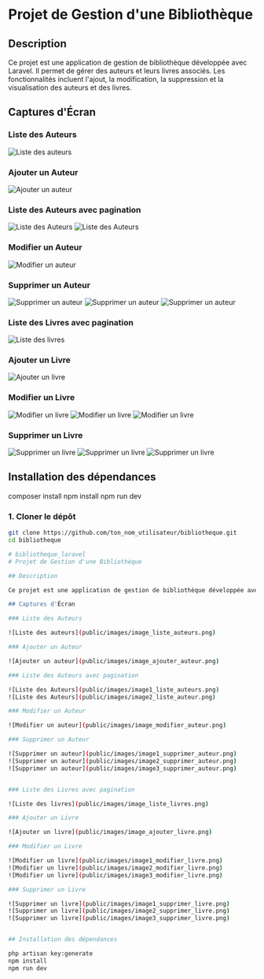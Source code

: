 # Projet de Gestion d'une Bibliothèque

## Description

Ce projet est une application de gestion de bibliothèque développée avec Laravel. Il permet de gérer des auteurs et leurs livres associés. Les fonctionnalités incluent l'ajout, la modification, la suppression et la visualisation des auteurs et des livres.

## Captures d'Écran

### Liste des Auteurs

![Liste des auteurs](public/images/image_liste_auteurs.png)

### Ajouter un Auteur

![Ajouter un auteur](public/images/image_ajouter_auteur.png)

### Liste des Auteurs avec pagination

![Liste des Auteurs](public/images/image1_liste_auteurs.png)
![Liste des Auteurs](public/images/image2_liste_auteur.png)

### Modifier un Auteur

![Modifier un auteur](public/images/image_modifier_auteur.png)

### Supprimer un Auteur

![Supprimer un auteur](public/images/image1_supprimer_auteur.png)
![Supprimer un auteur](public/images/image2_supprimer_auteur.png)
![Supprimer un auteur](public/images/image3_supprimer_auteur.png)


### Liste des Livres avec pagination

![Liste des livres](public/images/image_liste_livres.png)

### Ajouter un Livre

![Ajouter un livre](public/images/image_ajouter_livre.png)

### Modifier un Livre

![Modifier un livre](public/images/image1_modifier_livre.png)
![Modifier un livre](public/images/image2_modifier_livre.png)
![Modifier un livre](public/images/image3_modifier_livre.png)

### Supprimer un Livre

![Supprimer un livre](public/images/image1_supprimer_livre.png)
![Supprimer un livre](public/images/image2_supprimer_livre.png)
![Supprimer un livre](public/images/image3_supprimer_livre.png)


## Installation des dépendances

composer install
npm install
npm run dev


### 1. Cloner le dépôt

```bash
git clone https://github.com/ton_nom_utilisateur/bibliotheque.git
cd bibliotheque

# bibliotheque_laravel
# Projet de Gestion d'une Bibliothèque

## Description

Ce projet est une application de gestion de bibliothèque développée avec Laravel. Il permet de gérer des auteurs et leurs livres associés. Les fonctionnalités incluent l'ajout, la modification, la suppression et la visualisation des auteurs et des livres.

## Captures d'Écran

### Liste des Auteurs

![Liste des auteurs](public/images/image_liste_auteurs.png)

### Ajouter un Auteur

![Ajouter un auteur](public/images/image_ajouter_auteur.png)

### Liste des Auteurs avec pagination

![Liste des Auteurs](public/images/image1_liste_auteurs.png)
![Liste des Auteurs](public/images/image2_liste_auteur.png)

### Modifier un Auteur

![Modifier un auteur](public/images/image_modifier_auteur.png)

### Supprimer un Auteur

![Supprimer un auteur](public/images/image1_supprimer_auteur.png)
![Supprimer un auteur](public/images/image2_supprimer_auteur.png)
![Supprimer un auteur](public/images/image3_supprimer_auteur.png)


### Liste des Livres avec pagination

![Liste des livres](public/images/image_liste_livres.png)

### Ajouter un Livre

![Ajouter un livre](public/images/image_ajouter_livre.png)

### Modifier un Livre

![Modifier un livre](public/images/image1_modifier_livre.png)
![Modifier un livre](public/images/image2_modifier_livre.png)
![Modifier un livre](public/images/image3_modifier_livre.png)

### Supprimer un Livre

![Supprimer un livre](public/images/image1_supprimer_livre.png)
![Supprimer un livre](public/images/image2_supprimer_livre.png)
![Supprimer un livre](public/images/image3_supprimer_livre.png)


## Installation des dépendances

php artisan key:generate
npm install
npm run dev


